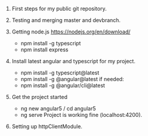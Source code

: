 1. First steps for my public git repository.

2. Testing and merging master and devbranch.

3. Getting node.js https://nodejs.org/en/download/
	- npm install -g typescript
	- npm install express
	
4. Install latest angular and typescript for my project.
	- npm install -g typescript@latest
	- npm install -g @angular@latest
	if needed:
	- npm install -g @angular/cli@latest
	
5. Get the project started
	- ng new angular5 / cd angular5
	- ng serve
	Project is working fine (localhost:4200).
	
6. Setting up httpClientModule. 
	
